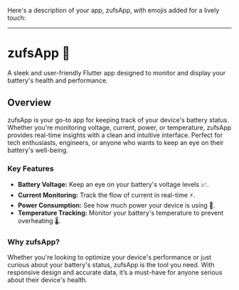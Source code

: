 Here's a description of your app, zufsApp, with emojis added for a lively touch:

---

# zufsApp 🔋

A sleek and user-friendly Flutter app designed to monitor and display your battery's health and performance.

## Overview

zufsApp is your go-to app for keeping track of your device's battery status. Whether you're monitoring voltage, current, power, or temperature, zufsApp provides real-time insights with a clean and intuitive interface. Perfect for tech enthusiasts, engineers, or anyone who wants to keep an eye on their battery's well-being. 

### Key Features

- **Battery Voltage:** Keep an eye on your battery's voltage levels 📈.
- **Current Monitoring:** Track the flow of current in real-time ⚡.
- **Power Consumption:** See how much power your device is using 🔋.
- **Temperature Tracking:** Monitor your battery's temperature to prevent overheating 🌡️.

### Why zufsApp?

Whether you're looking to optimize your device's performance or just curious about your battery's status, zufsApp is the tool you need. With responsive design and accurate data, it’s a must-have for anyone serious about their device's health.



